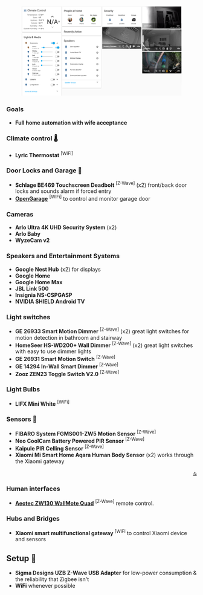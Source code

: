 
<div align="center">
    <figure>
        <div>
            <img src="www/screenshots/home.png" alt="Home" title="Home" width="500">
        </div>
    </figure>
</div>

### Goals 
- **Full home automation with wife acceptance**

### Climate control 🌡
- **Lyric Thermostat** <sup>[WiFi]</sup> 

### Door Locks and Garage 👮
- **Schlage BE469 Touchscreen Deadbolt** <sup>[Z-Wave]</sup> (x2) front/back door locks and sounds alarm if forced entry
- **[OpenGarage](https://opengarage.io/)** <sup>[WiFi]</sup> to control and monitor garage door 

### Cameras
- **Arlo Ultra 4K UHD Security System** (x2)
- **Arlo Baby** 
- **WyzeCam v2**

### Speakers and Entertainment Systems 
- **Google Nest Hub** (x2) for displays 
- **Google Home**  
- **Google Home Max**
- **JBL Link 500**  
- **Insignia NS-CSPGASP** 
- **NVIDIA SHIELD Android TV**

### Light switches
- **GE 26933 Smart Motion Dimmer** <sup>[Z-Wave]</sup> (x2) great light switches for motion detection in bathroom and stairway 
- **HomeSeer HS-WD200+ Wall Dimmer** <sup>[Z-Wave]</sup> (x2) great light switches with easy to use dimmer lights
- **GE 26931 Smart Motion Switch** <sup>[Z-Wave]</sup> 
- **GE 14294 In-Wall Smart Dimmer** <sup>[Z-Wave]</sup> 
- **Zooz ZEN23 Toggle Switch V2.0** <sup>[Z-Wave]</sup>

### Light Bulbs
- **LIFX Mini White** <sup>[WiFi]</sup>

### Sensors 📡
- **FIBARO System FGMS001-ZW5 Motion Sensor** <sup>[Z-Wave]</sup>
- **Neo CoolCam Battery Powered PIR Sensor** <sup>[Z-Wave]</sup>
- **Kaipule PIR Celling Sensor** <sup>[Z-Wave]</sup>
- **Xiaomi Mi Smart Home Aqara Human Body Sensor** (x2) works through the Xiaomi gateway 

<p align="right"><a href="#top" title="Back to top">🔝</a></p>

### Human interfaces 
- **[Aeotec ZW130 WallMote Quad](https://www.youtube.com/watch?v=5Vc1Ift7ND8)** <sup>[Z-Wave]</sup> remote control.

### Hubs and Bridges
- **Xiaomi smart multifunctional gateway** <sup>[WiFi</sup> to control Xiaomi device and sensors 

## Setup 🔩
- **Sigma Designs UZB Z-Wave USB Adapter** for low-power consumption & the reliability that Zigbee isn't
- **WiFi** whenever possible
